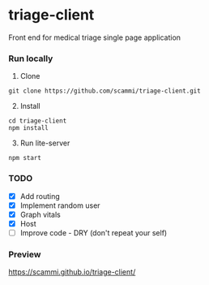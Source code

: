 # triage-client
Front end for medical triage single page application

### Run locally

1. Clone
```
git clone https://github.com/scammi/triage-client.git
```
2. Install
```
cd triage-client
npm install
```
3. Run lite-server
```
npm start
```
### TODO
- [X] Add routing
- [X] Implement random user
- [X] Graph vitals   
- [X] Host
- [ ] Improve code -  DRY (don't repeat your self)

### Preview
 
https://scammi.github.io/triage-client/


